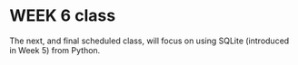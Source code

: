 # WEEK 6 class

The next, and final scheduled class, will focus on using SQLite (introduced in
Week 5) from Python.
